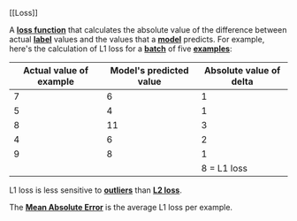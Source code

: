 [[Loss]]

A [**loss function**](https://developers.google.com/machine-learning/glossary#loss-function) that calculates the absolute value of the difference between actual [**label**](https://developers.google.com/machine-learning/glossary#label) values and the values that a [**model**](https://developers.google.com/machine-learning/glossary#model) predicts. For example, here's the calculation of L1 loss for a [**batch**](https://developers.google.com/machine-learning/glossary#batch) of five [**examples**](https://developers.google.com/machine-learning/glossary#example):

| Actual value of example | Model's predicted value | Absolute value of delta |
| ----------------------- | ----------------------- | ----------------------- |
| 7                       | 6                       | 1                       |
| 5                       | 4                       | 1                       |
| 8                       | 11                      | 3                       |
| 4                       | 6                       | 2                       |
| 9                       | 8                       | 1                       |
|                         |                         | 8 = L1 loss             |
L1 loss is less sensitive to [**outliers**](https://developers.google.com/machine-learning/glossary#outliers) than [**L2 loss**](https://developers.google.com/machine-learning/glossary#squared_loss).

The [**Mean Absolute Error**](https://developers.google.com/machine-learning/glossary#MAE) is the average L1 loss per example.